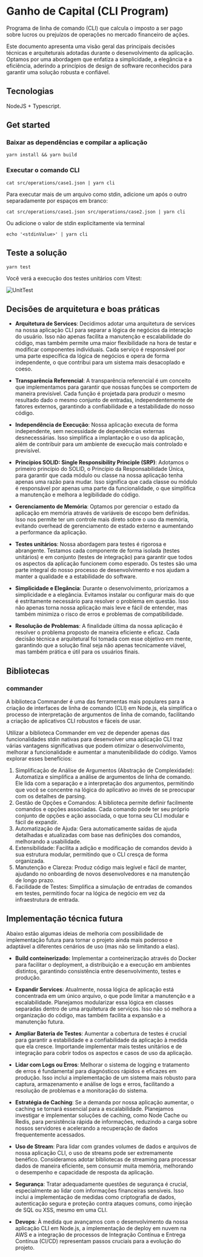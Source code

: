 # Ganho de Capital (CLI Program)

Programa de linha de comando (CLI) que calcula o imposto a ser pago sobre lucros ou prejuízos de operações no mercado financeiro de ações.  

Este documento apresenta uma visão geral das principais decisões técnicas e arquiteturais adotadas durante o desenvolvimento da aplicação. Optamos por uma abordagem que enfatiza a simplicidade, a elegância e a eficiência, aderindo a princípios de design de software reconhecidos para garantir uma solução robusta e confiável.
  

## Tecnologias

NodeJS + Typescript. 
 

## Get started

### Baixar as dependências e compilar a aplicação

    yarn install && yarn build
  
### Executar o comando CLI 
  
    cat src/operations/case1.json | yarn cli
   
Para executar mais de um arquivo como stdin, adicione um após o outro separadamente por espaços em branco:

    cat src/operations/case1.json src/operations/case2.json | yarn cli
  
Ou adicione o valor de stdin explicitamente via terminal
  
    echo '<stdinValue>' | yarn cli
   

## Teste a solução

    yarn test

Você verá a execução dos testes unitários com Vitest:

![UnitTest](https://lh3.googleusercontent.com/fife/ALs6j_FcpWsALRNmU4QoDId5r5hlsjG3gkct5cyoVg58zrM_IztPDbpDc8YMugo17WlfdTob6z_UHhnGDFYmZ7bpiMjCjmNx1ZfpyJXAcffnu0Cr-lbJefzJ4yeSpUU3kLcUZbRdmUN3MgasOfiwYKhiAxpDHR1utqImF-1hJK6vUU4dw-l73ZX2u2XMS4nkD8TEujL-sahPAVGsEvyVa9VvnbuslXGNfsqIoc6f9RNITFXfCz0cpUJflKf0elYbD-NoDm1Qdz86stc_Kq1CN59IWGp_pS2O0dJBu8kvp9nhbnAXJe81qfk-NpPmwvOocQwWHHe6Z6Lb4DS03H3W80EItQsWfu0Jz1dSK_jwiLhjDmmhXwZ6dfjt7s-sIOImac45mA6cp8DqD54UBwThXmh5CGXq0-UNthLG9LFnXU6sAcVtrZOwJzmYtRrm3_Wj4BZT5Lzn9xDjgAgNUxEdedChyN2DxJnpJdHoLUibT7UGDxTURsosfXMN7fyolLTB_1lS3LJ1mZq_8L80Nt30CrJXn2oaHBOcK2RqAaaLg1J6kVdOJxV-LOAQGHdNDEeId6BZYcqJAquiJ5UwETpvHotLDX-mdpYelwOp_n6pwi4MbsFzw76iCWbLowY4URPILbfD-5zSFJ9V5J6-yRkZrxAN5fdr7EjN5mgMOkDdbKVrB54Gs-jAhZc5VER5O9G4WswSPx_BrLcntXSwpS0cQE63ABRLYTQgZCPsTZj5vUKNMMRVvqPgS8pVUhruMrMDv3aJjy0Q9RZxw738fKcuKocWD2Vp60dK9kckLPOn_0prc_ByRwUp2E_lkl_QvEfoeq-8T2z_xzPvpROzwPKqMdA-f9Iao3holKzT9V3clsR3aeZUF9euvrTRnO1IQiPoTKVW649KOEwJff7pda2zynQQQGQFYN4CDZv_mDDCl8odr2WWqRbBsWEVihBwzoT8Ip8QYS9jfqsuy9SPl6WI_m3EjAyKoI2xqeC73B1nvq8Xv7Fy0TF_xu_4aUHhVa8bae5pokFK4bLEaFQUBVl6mLN9s_lTzhudIaZ81OyU19-GkCom-LUf9FcbOeUwDdpRZUa80xRYTYaRzN-LCTM3pRB_BiHbem0rSLVC8QBurjfe0fLvy1E0qhR5MaPzaAmGXho7jhRg9Ylyo94O0QtndQjcYYEYVqOnGOM7gbVrbMqQriZZoll8DpByXs-v4FUOV0YVCIDdQCGQ5kMwryIL6lFW8Pl2GH02QojmzeOnA67MyBA-Vz3qvtexuyy5ywe4PoWPOCBJ5YctQgipZ7MYwn5XSfRE20p-INs3seMmGAonY3pZNMDjPgdlQieZIrmzd_5jzJPZGPGa-2Vdm1sepUBsWXUnVIY51vCiHEyQHdGa3wx9LPvdeBUuiVJccgHTFptPzmmdZm7pbC9mXPjzYSdahWAb41J3oNDRu-30Xoq-u3j1FjQw_G4zjzJuS_f7FZtxQ8TB6uuMAvucFUMoT2rPHU-CUNOENztHQH6RkUmo_muMVQzhIcqmQMnFk0cVhcWyrj9Eb1CQNEoLI6jPArKnIW3IWn1bN_-mprmKLeW5KcyMiNwz430rSx8ZgM50RGlI-fCsqSGAULiQ82nlZrRa_Tk7ET_QBFsQcjyCFUnpz6c6VD4nSaIxTQUFQQm7cU2QeMzCLdqb8lVea3vLEIchuVgz=w1920-h934)
   


## Decisões de arquitetura e boas práticas

- **Arquitetura de Services**: Decidimos adotar uma arquitetura de services na nossa aplicação CLI para separar a lógica de negócios da interação do usuário. Isso não apenas facilita a manutenção e escalabilidade do código, mas também permite uma maior flexibilidade na hora de testar e modificar componentes individuais. Cada serviço é responsável por uma parte específica da lógica de negócios e opera de forma independente, o que contribui para um sistema mais desacoplado e coeso.

- **Transparência Referencial**: A transparência referencial é um conceito que implementamos para garantir que nossas funções se comportem de maneira previsível. Cada função é projetada para produzir o mesmo resultado dado o mesmo conjunto de entradas, independentemente de fatores externos, garantindo a confiabilidade e a testabilidade do nosso código.

- **Independência de Execução**: Nossa aplicação executa de forma independente, sem necessidade de dependências externas desnecessárias. Isso simplifica a implantação e o uso da aplicação, além de contribuir para um ambiente de execução mais controlado e previsível.

- **Princípios SOLID: Single Responsibility Principle (SRP)**: Adotamos o primeiro princípio do SOLID, o Princípio da Responsabilidade Única, para garantir que cada módulo ou classe na nossa aplicação tenha apenas uma razão para mudar. Isso significa que cada classe ou módulo é responsável por apenas uma parte da funcionalidade, o que simplifica a manutenção e melhora a legibilidade do código.

- **Gerenciamento de Memória**: Optamos por gerenciar o estado da aplicação em memória através de variáveis de escopo bem definidas. Isso nos permite ter um controle mais direto sobre o uso da memória, evitando overhead de gerenciamento de estado externo e aumentando a performance da aplicação.

- **Testes unitários**: Nossa abordagem para testes é rigorosa e abrangente. Testamos cada componente de forma isolada (testes unitários) e em conjunto (testes de integração) para garantir que todos os aspectos da aplicação funcionem como esperado. Os testes são uma parte integral do nosso processo de desenvolvimento e nos ajudam a manter a qualidade e a estabilidade do software.

- **Simplicidade e Elegância**: Durante o desenvolvimento, priorizamos a simplicidade e a elegância. Evitamos instalar ou configurar mais do que é estritamente necessário para resolver o problema em questão. Isso não apenas torna nossa aplicação mais leve e fácil de entender, mas também minimiza o risco de erros e problemas de compatibilidade.

- **Resolução de Problemas**: A finalidade última da nossa aplicação é resolver o problema proposto de maneira eficiente e eficaz. Cada decisão técnica e arquitetural foi tomada com esse objetivo em mente, garantindo que a solução final seja não apenas tecnicamente viável, mas também prática e útil para os usuários finais.
  

## Bibliotecas

### commander

A biblioteca Commander é uma das ferramentas mais populares para a criação de interfaces de linha de comando (CLI) em Node.js, ela simplifica o processo de interpretação de argumentos de linha de comando, facilitando a criação de aplicativos CLI robustos e fáceis de usar.

Utilizar a biblioteca Commander em vez de depender apenas das funcionalidades stdin nativas para desenvolver uma aplicação CLI traz várias vantagens significativas que podem otimizar o desenvolvimento, melhorar a funcionalidade e aumentar a manutenibilidade do código. Vamos explorar esses benefícios:

1. Simplificação de Análise de Argumentos (Abstração de Complexidade): Automatiza e simplifica a análise de argumentos de linha de comando. Ele lida com a separação e a interpretação dos argumentos, permitindo que você se concentre na lógica do aplicativo ao invés de se preocupar com os detalhes de parsing.
2. Gestão de Opções e Comandos: A biblioteca permite definir facilmente comandos e opções associadas. Cada comando pode ter seu próprio conjunto de opções e ação associada, o que torna seu CLI modular e fácil de expandir.
3. Automatização de Ajuda: Gera automaticamente saídas de ajuda detalhadas e atualizadas com base nas definições dos comandos, melhorando a usabilidade.
4. Extensibilidade: Facilita a adição e modificação de comandos devido à sua estrutura modular, permitindo que o CLI cresça de forma organizada.
5. Manutenção e Clareza: Produz código mais legível e fácil de manter, ajudando no onboarding de novos desenvolvedores e na manutenção de longo prazo.
6. Facilidade de Testes: Simplifica a simulação de entradas de comandos em testes, permitindo focar na lógica de negócio em vez da infraestrutura de entrada.
  

## Implementação técnica futura

Abaixo estão algumas ideias de melhoria com possibilidade de implementação futura para tornar o projeto ainda mais poderoso e adaptável a diferentes cenários de uso (mas não se limitando a elas).

- **Build conteinerizado:** Implementar a conteinerização através do Docker para facilitar o deployment, a distribuição e a execução em ambientes distintos, garantindo consistência entre desenvolvimento, testes e produção.

- **Expandir Services**: Atualmente, nossa lógica de aplicação está concentrada em um único arquivo, o que pode limitar a manutenção e a escalabilidade. Planejamos modularizar essa lógica em classes separadas dentro de uma arquitetura de serviços. Isso não só melhora a organização do código, mas também facilita a expansão e a manutenção futura.

- **Ampliar Bateria de Testes**: Aumentar a cobertura de testes é crucial para garantir a estabilidade e a confiabilidade da aplicação à medida que ela cresce. Importande implementar mais testes unitários e de integração para cobrir todos os aspectos e casos de uso da aplicação.

- **Lidar com Logs ou Erros**: Melhorar o sistema de logging e tratamento de erros é fundamental para diagnósticos rápidos e eficazes em produção. Isso inclui a implementação de um sistema mais robusto para captura, armazenamento e análise de logs e erros, facilitando a resolução de problemas e a monitoração do sistema.

- **Estratégia de Caching**: Se a demanda por nossa aplicação aumentar, o caching se tornará essencial para a escalabilidade. Planejamos investigar e implementar soluções de caching, como Node Cache ou Redis, para persistência rápida de informações, reduzindo a carga sobre nossos servidores e acelerando a recuperação de dados frequentemente acessados.

- **Uso de Stream**: Para lidar com grandes volumes de dados e arquivos de nossa aplicação CLI, o uso de streams pode ser extremamente benéfico. Consideramos adotar bibliotecas de streaming para processar dados de maneira eficiente, sem consumir muita memória, melhorando o desempenho e  capacidade de resposta da aplicação.

- **Segurança**: Tratar adequadamente questões de segurança é crucial, especialmente ao lidar com informações financeiras sensíveis. Isso inclui a implementação de medidas como criptografia de dados, autenticação segura e proteção contra ataques comuns, como injeção de SQL ou XSS, mesmo em uma CLI.

- **Devops**: À medida que avançamos com o desenvolvimento da nossa aplicação CLI em Node.js, a implementação de deploy em nuvem na AWS e a integração de processos de Integração Contínua e Entrega Contínua (CI/CD) representam passos cruciais para a evolução do projeto. 